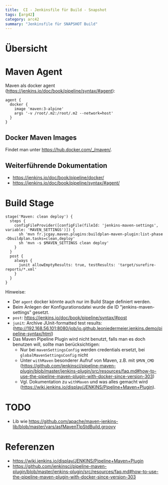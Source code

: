```yaml
---
title:  CI - Jenkinsfile für Build - Snapshot
tags: [arg42]
category: arc42
summary: "Jenkinsfile für SNAPSHOT Build"
---
```


# Übersicht



# Maven Agent

Maven als docker agent (<https://jenkins.io/doc/book/pipeline/syntax/#agent>):

~~~
agent {
  docker {
    image 'maven:3-alpine'
    args '-v /root/.m2:/root/.m2 --network=host'
  }
}
~~~

## Docker Maven Images
Findet man unter <https://hub.docker.com/_/maven/>.

## Weiterführende Dokumentation 
* <https://jenkins.io/doc/book/pipeline/docker/>
* <https://jenkins.io/doc/book/pipeline/syntax/#agent/>

# Build Stage
~~~
stage('Maven: clean deploy') {
  steps {
    configFileProvider([configFile(fileId: 'jenkins-maven-settings', variable: 'MAVEN_SETTINGS')]) {
      sh 'mvn fr.jcgay.maven.plugins:buildplan-maven-plugin:list-phase   -Dbuildplan.tasks=clean,deploy'
      sh 'mvn -s $MAVEN_SETTINGS clean deploy'
    }
  }
  post {
    always {
      junit allowEmptyResults: true, testResults: 'target/surefire-reports/*.xml' 
    }
  }
}  
~~~


Hinweise: 
*  Der `agent` docker könnte auch nur im Build Stage definiert werden.  
*  Beim Anlegen der Konfigurationsdatei wurde die ID "jenkins-maven-settings" gesetzt.
* `post`: <https://jenkins.io/doc/book/pipeline/syntax/#post>  
* `junit`: Archive JUnit-formatted test results: (<http://192.168.56.101:8080/job/io.github.leoniedermeier.jenkins.demo/pipeline-syntax/html>)
* Das Maven Pipeline Plugin wird nicht benutzt, falls man es doch benutzen will, sollte man berücksichtigen:
  * Nur bei `mavenSettingsConfig` werden credentials ersetzt, bei `globalMavenSettingsConfig` nicht 
  * Unter `withMaven` besonderer Aufruf von Maven, z.B. mit `$MVN_CMD` (<https://github.com/jenkinsci/pipeline-maven-plugin/blob/master/jenkins-plugin/src/resources/faq.md#how-to-use-the-pipeline-maven-plugin-with-docker-since-version-303>)
  * Vgl. Dokumentation zu `withMaven` und was alles gemacht wird (<https://wiki.jenkins.io/display/JENKINS/Pipeline+Maven+Plugin>).


# TODO

* Lib wie <https://github.com/apache/maven-jenkins-lib/blob/master/vars/asfMavenTlpStdBuild.groovy>
  
# Referenzen
* <https://wiki.jenkins.io/display/JENKINS/Pipeline+Maven+Plugin>
* <https://github.com/jenkinsci/pipeline-maven-plugin/blob/master/jenkins-plugin/src/resources/faq.md#how-to-use-the-pipeline-maven-plugin-with-docker-since-version-303>